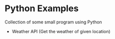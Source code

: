 # Python Examples
Collection of some small program using Python
 - Weather API (Get the weather of given location) 
